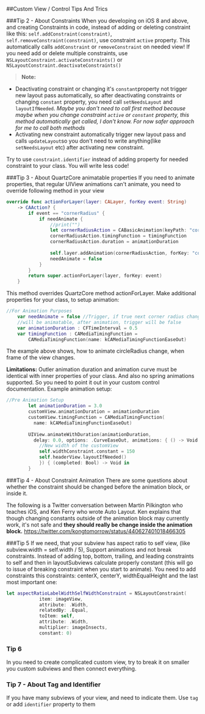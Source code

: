 ##Custom View / Control Tips And Trics

###Tip 2 - About Constraints 
When you developing on iOS 8 and above, and creating Constraints in code, instead of adding or deleting constraint like this: `self.addConstraint(constraint)`, `self.removeConstraint(constraint)`, use constraint `active` property. This automatically calls `addConstraint` or `removeConstraint` on needed view!
If you need add or delete multiple constraints, use `NSLayoutConstraint.activateConstraints()` or `NSLayoutConstraint.deactivateConstraints()` 
>**Note:** 
* Deactivating constraint or changing it's `constant`property not trigger new layout pass automatically, so after deactivating constraints or changing `constant` property, you need call `setNeedsLayout` and `layoutIfNeeded`. 
*Maybe you don't need to call first method because maybe when you change constraint `active` or `constant` property, this method automatically get called, I don't know. For now safer approach for me to call both methods*
* Activating new constraint automatically trigger new layout pass and calls `updateLayout`so you don't need to write anything(like `setNeedsLayout` etc) after activating new constraint.

Try to use `constraint.identifier` instead of adding property for needed constraint to your class. You will write less code!

###Tip 3 - About QuartzCore animatable properties
If you need to animate properties, that regular UIView animations can't animate, you need to override following method in your view
```Swift
override func actionForLayer(layer: CALayer, forKey event: String) 
    -> CAAction? {
        if event == "cornerRadius" {
            if needAnimate {
                //print("")
                let cornerRadiusAction = CABasicAnimation(keyPath: "cornerRadius")
                cornerRadiusAction.timingFunction = timingFunction
                cornerRadiusAction.duration = animationDuration
                
                self.layer.addAnimation(cornerRadiusAction, forKey: "cornerRadius")
                needAnimate = false
            }
        }
        return super.actionForLayer(layer, forKey: event)
    }
```
This method overrides QuartzCore method actionForLayer. 
Make additional properties for your class, to setup animation:
```swift
//For Animation Purposes
    var needAnimate = false //Trigger, if true next corner radius change
    //will be animatable, after animation, trigger will be false
    var animationDuration : CFTimeInterval = 0.5
    var timingFunction : CAMediaTimingFunction =
        CAMediaTimingFunction(name: kCAMediaTimingFunctionEaseOut)
```
The example above shows, how to animate circleRadius change, when frame of the view changes.

 **Limitations:**
 Outler animation duration and animation curve must be identical with inner properties of your class. And also no spring animations supported. So you need to point it out in your custom control documentation. Example animation setup:
```swift
//Pre Animation Setup
        let animationDuration = 3.0
        customView.animationDuration = animationDuration
        customView.timingFunction = CAMediaTimingFunction(
          name: kCAMediaTimingFunctionEaseOut)
        
        UIView.animateWithDuration(animationDuration, 
          delay: 0.0, options: .CurveEaseOut, animations: { () -> Void in
            //New width of the customView
            self.widthConstraint.constant = 150
            self.headerView.layoutIfNeeded()
            }) { (completed: Bool) -> Void in
        }
```

###Tip 4 - About Constraint Animation
There are some questions about whether the constraint should be changed before the animation block, or inside it.

The following is a Twitter conversation between Martin Pilkington who teaches iOS, and Ken Ferry who wrote Auto Layout. Ken explains that though changing constants outside of the animation block may currently work, it's not safe and **they should really be change inside the animation block.** https://twitter.com/kongtomorrow/status/440627401018466305

###Tip 5
If we need, that your subview has aspect ratio to self view, (like subview.width = self.width / 5), Support animations and not break constraints.
Instead of adding top, bottom, trailing, and leading constraints to self and then in layoutSubviews calculate properly constant (this will go to issue of breaking constraint when you start to animate). You need to add constraints this constraints: centerX, centerY, widthEqualHeight and the last most important one:
```swift
let aspectRatioLabelWidthSelfWidthConstraint = NSLayoutConstraint(
            item: imageView,
            attribute: .Width,
            relatedBy: .Equal,
            toItem: self,
            attribute: .Width,
            multiplier: imageInsects,
            constant: 0)
```
### Tip 6
In you need to create complicated custom view, try to break it on smaller you custom subviews and then connect everything.
### Tip 7 - About Tag and Identifier
If you have many subviews of your view, and need to indicate them. Use `tag` or add `identifier` property to them
